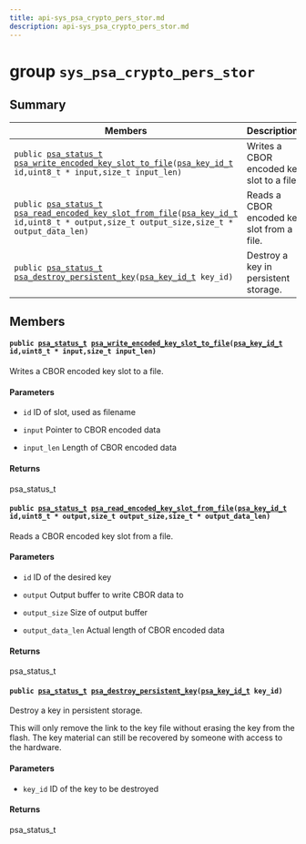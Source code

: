 ```yaml
---
title: api-sys_psa_crypto_pers_stor.md
description: api-sys_psa_crypto_pers_stor.md
---
```

# group `sys_psa_crypto_pers_stor` 

## Summary

 Members                        | Descriptions                                
--------------------------------|---------------------------------------------
`public `[`psa_status_t`](./doc/starlight-docs/src/content/docs/apidoc/api-undefined.md#crypto__types_8h_1a05676e70ba5c6a7565aff3c36677c1f9)` `[`psa_write_encoded_key_slot_to_file`](#group__sys__psa__crypto__pers__stor_1ga86e0d52a352cf05a186eb729b1461f84)`(`[`psa_key_id_t`](./doc/starlight-docs/src/content/docs/apidoc/api-undefined.md#crypto__types_8h_1a11e986351c65bd3dc3c0fe2cd9926e4b)` id,uint8_t * input,size_t input_len)`            | Writes a CBOR encoded key slot to a file.
`public `[`psa_status_t`](./doc/starlight-docs/src/content/docs/apidoc/api-undefined.md#crypto__types_8h_1a05676e70ba5c6a7565aff3c36677c1f9)` `[`psa_read_encoded_key_slot_from_file`](#group__sys__psa__crypto__pers__stor_1ga82a2efd4fe6622c3550a882d87d2f7da)`(`[`psa_key_id_t`](./doc/starlight-docs/src/content/docs/apidoc/api-undefined.md#crypto__types_8h_1a11e986351c65bd3dc3c0fe2cd9926e4b)` id,uint8_t * output,size_t output_size,size_t * output_data_len)`            | Reads a CBOR encoded key slot from a file.
`public `[`psa_status_t`](./doc/starlight-docs/src/content/docs/apidoc/api-undefined.md#crypto__types_8h_1a05676e70ba5c6a7565aff3c36677c1f9)` `[`psa_destroy_persistent_key`](#group__sys__psa__crypto__pers__stor_1ga3be72cb45795bfb91c96ab5792f41507)`(`[`psa_key_id_t`](./doc/starlight-docs/src/content/docs/apidoc/api-undefined.md#crypto__types_8h_1a11e986351c65bd3dc3c0fe2cd9926e4b)` key_id)`            | Destroy a key in persistent storage.

## Members

#### `public `[`psa_status_t`](./doc/starlight-docs/src/content/docs/apidoc/api-undefined.md#crypto__types_8h_1a05676e70ba5c6a7565aff3c36677c1f9)` `[`psa_write_encoded_key_slot_to_file`](#group__sys__psa__crypto__pers__stor_1ga86e0d52a352cf05a186eb729b1461f84)`(`[`psa_key_id_t`](./doc/starlight-docs/src/content/docs/apidoc/api-undefined.md#crypto__types_8h_1a11e986351c65bd3dc3c0fe2cd9926e4b)` id,uint8_t * input,size_t input_len)` 

Writes a CBOR encoded key slot to a file.

#### Parameters
* `id` ID of slot, used as filename 

* `input` Pointer to CBOR encoded data 

* `input_len` Length of CBOR encoded data 

#### Returns
psa_status_t

#### `public `[`psa_status_t`](./doc/starlight-docs/src/content/docs/apidoc/api-undefined.md#crypto__types_8h_1a05676e70ba5c6a7565aff3c36677c1f9)` `[`psa_read_encoded_key_slot_from_file`](#group__sys__psa__crypto__pers__stor_1ga82a2efd4fe6622c3550a882d87d2f7da)`(`[`psa_key_id_t`](./doc/starlight-docs/src/content/docs/apidoc/api-undefined.md#crypto__types_8h_1a11e986351c65bd3dc3c0fe2cd9926e4b)` id,uint8_t * output,size_t output_size,size_t * output_data_len)` 

Reads a CBOR encoded key slot from a file.

#### Parameters
* `id` ID of the desired key 

* `output` Output buffer to write CBOR data to 

* `output_size` Size of output buffer 

* `output_data_len` Actual length of CBOR encoded data 

#### Returns
psa_status_t

#### `public `[`psa_status_t`](./doc/starlight-docs/src/content/docs/apidoc/api-undefined.md#crypto__types_8h_1a05676e70ba5c6a7565aff3c36677c1f9)` `[`psa_destroy_persistent_key`](#group__sys__psa__crypto__pers__stor_1ga3be72cb45795bfb91c96ab5792f41507)`(`[`psa_key_id_t`](./doc/starlight-docs/src/content/docs/apidoc/api-undefined.md#crypto__types_8h_1a11e986351c65bd3dc3c0fe2cd9926e4b)` key_id)` 

Destroy a key in persistent storage.

This will only remove the link to the key file without erasing the key from the flash. The key material can still be recovered by someone with access to the hardware.

#### Parameters
* `key_id` ID of the key to be destroyed 

#### Returns
psa_status_t

